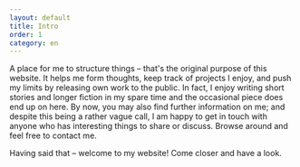 ```yaml
---
layout: default
title: Intro
order: 1
category: en
---
```


A place for me to structure things – that's the original purpose of this website. It helps me form thoughts, keep track of projects I enjoy, and push my limits by releasing own work to the public. In fact, I enjoy writing short stories and longer fiction in my spare time and the occasional piece does end up on here. By now, you may also find further information on me; and despite this being a rather vague call, I am happy to get in touch with anyone who has interesting things to share or discuss. Browse around and feel free to contact me.

Having said that – welcome to my website! Come closer and have a look.
